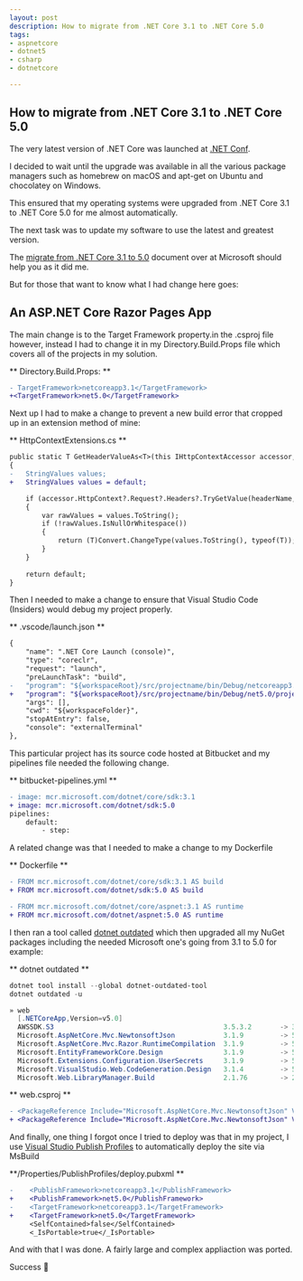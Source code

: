 ```yaml
---
layout: post
description: How to migrate from .NET Core 3.1 to .NET Core 5.0
tags:
- aspnetcore
- dotnet5
- csharp
- dotnetcore

---
```

## How to migrate from .NET Core 3.1 to .NET Core 5.0

The very latest version of .NET Core was launched at [.NET Conf](https://www.dotnetconf.net/).

I decided to wait until the upgrade was available in all the various package managers such as homebrew on macOS and apt-get on Ubuntu and chocolatey on Windows. 

This ensured that my operating systems were upgraded from .NET Core 3.1 to .NET Core 5.0 for me almost automatically.

The next task was to update my software to use the latest and greatest version.

The [migrate from .NET Core 3.1 to 5.0](https://docs.microsoft.com/en-us/aspnet/core/migration/31-to-50?view=aspnetcore-5.0&tabs=visual-studio-code) document over at Microsoft should help you as it did me.

But for those that want to know what I had change here goes:

## An ASP.NET Core Razor Pages App

The main change is to the Target Framework property.in the .csproj file however, instead I had to change it in my Directory.Build.Props file which covers all of the projects in my solution.

\** Directory.Build.Props: **

```diff
- TargetFramework>netcoreapp3.1</TargetFramework>
+<TargetFramework>net5.0</TargetFramework>
```

Next up I had to make a change to prevent a new build error that cropped up in an extension method of mine:

\** HttpContextExtensions.cs **

```diff
public static T GetHeaderValueAs<T>(this IHttpContextAccessor accessor, string headerName)
{
-   StringValues values;
+   StringValues values = default;

    if (accessor.HttpContext?.Request?.Headers?.TryGetValue(headerName, out values) ?? false)
    {
        var rawValues = values.ToString();
        if (!rawValues.IsNullOrWhitespace())
        {
            return (T)Convert.ChangeType(values.ToString(), typeof(T));
        }
    }
    
    return default;
}
```

Then I needed to make a change to ensure that Visual Studio Code (Insiders) would debug my project properly.

\** .vscode/launch.json **

```diff
{
    "name": ".NET Core Launch (console)",
    "type": "coreclr",
    "request": "launch",
    "preLaunchTask": "build",
-   "program": "${workspaceRoot}/src/projectname/bin/Debug/netcoreapp3.1/projectname.dll",
+   "program": "${workspaceRoot}/src/projectname/bin/Debug/net5.0/projectname.dll",
    "args": [],
    "cwd": "${workspaceFolder}",
    "stopAtEntry": false,
    "console": "externalTerminal"
},
```

This particular project has its source code hosted at Bitbucket and my pipelines file needed the following change.

\** bitbucket-pipelines.yml **

```diff
- image: mcr.microsoft.com/dotnet/core/sdk:3.1
+ image: mcr.microsoft.com/dotnet/sdk:5.0
pipelines:
    default:
        - step:
```

A related change was that I needed to make a change to my Dockerfile

\** Dockerfile **

```diff
- FROM mcr.microsoft.com/dotnet/core/sdk:3.1 AS build
+ FROM mcr.microsoft.com/dotnet/sdk:5.0 AS build

- FROM mcr.microsoft.com/dotnet/core/aspnet:3.1 AS runtime
+ FROM mcr.microsoft.com/dotnet/aspnet:5.0 AS runtime
```

I then ran a tool called [dotnet outdated](https://github.com/dotnet-outdated/dotnet-outdated) which then upgraded all my NuGet packages including the needed Microsoft one's going from 3.1 to 5.0 for example:

\** dotnet outdated **

```powershell
dotnet tool install --global dotnet-outdated-tool
dotnet outdated -u

» web
  [.NETCoreApp,Version=v5.0]
  AWSSDK.S3                                          3.5.3.2       -> 3.5.4
  Microsoft.AspNetCore.Mvc.NewtonsoftJson            3.1.9         -> 5.0.0
  Microsoft.AspNetCore.Mvc.Razor.RuntimeCompilation  3.1.9         -> 5.0.0
  Microsoft.EntityFrameworkCore.Design               3.1.9         -> 5.0.0
  Microsoft.Extensions.Configuration.UserSecrets     3.1.9         -> 5.0.0
  Microsoft.VisualStudio.Web.CodeGeneration.Design   3.1.4         -> 5.0.0
  Microsoft.Web.LibraryManager.Build                 2.1.76        -> 2.1.113
```

\** web.csproj **

```diff
- <PackageReference Include="Microsoft.AspNetCore.Mvc.NewtonsoftJson" Version="3.1.9" />
+ <PackageReference Include="Microsoft.AspNetCore.Mvc.NewtonsoftJson" Version="5.0.0" />
```

And finally, one thing I forgot once I tried to deploy was that in my project, I use [Visual Studio Publish Profiles](https://docs.microsoft.com/en-us/aspnet/core/host-and-deploy/visual-studio-publish-profiles?view=aspnetcore-5.0) to automatically deploy the site via MsBuild

\**/Properties/PublishProfiles/deploy.pubxml **

```diff
-    <PublishFramework>netcoreapp3.1</PublishFramework>
+    <PublishFramework>net5.0</PublishFramework>
-    <TargetFramework>netcoreapp3.1</TargetFramework>
+    <TargetFramework>net5.0</TargetFramework>
     <SelfContained>false</SelfContained>
     <_IsPortable>true</_IsPortable>
```

And with that I was done. A fairly large and complex appliaction was ported.

Success 🥳